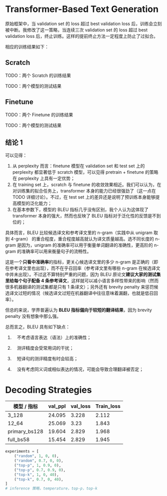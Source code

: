 # Transformer-Based Text Generation

原始框架中，当 validation set 的 loss 超过 best validation loss 后，训练会立刻被中断。我修改了这一策略，当连续三次 validation set 的 loss 超过 best validation loss 后，终止训练。这样的提前终止方法一定程度上防止了过拟合。

相应的训练结果如下：

## Scratch

TODO：两个 Scratch 的训练结果

TODO：两个模型的测试结果

## Finetune

TODO：两个 Finetune 的训练结果

TODO：两个模型的测试结果

## 结论 1

可以见得：

1. 从 perplexity 而言：finetune 模型在 validation set 和 test set 上的 perplexity 都显著低于 scratch 模型，可以见得 pretrain + finetune 的策略在 perplexity 上具有一定优势；
2. 在 training set 上，scratch 与 finetune 的收敛效果相近。我们可以认为，在对训练集的拟合任务上，transformer 本身的能力已经很强劲了（这一点在 TODO 详细讨论）。不过，在 test set 上的差异还是说明了预训练本身能够提高模型的泛化能力；
3. 在基本参数下，模型的 BLEU 指标几乎没有区别，我个人认为这体现了 transformer 本身的强大，然而也反映了 BLEU 指标对于泛化性的反馈是不到位的；

具体而言，BLEU 比较候选译文和参考译文里的 n-gram（实践中从 unigram 取到 4-gram） 的重合程度，重合程度越高就认为译文质量越高。选不同长度的 n-gram 是因为，unigram 的准确率可以用于衡量单词翻译的准确性，更高阶的 n-gram 的准确率可以用来衡量句子的流畅性。

这是一个**只看中准确率**的指标，更关心候选译文里的多少 n-gram 是正确的（即在参考译文里也出现），而不在乎召回率（参考译文里有哪些 n-gram 在候选译文中并未出现）。不过这不算特别严重的问题，因为 BLEU 原论文**建议大家的测试集里给每个句子配备 4 条参考译文**，这样就可以减小语言多样性带来的影响（然而很多机器翻译的测试集都是只有 1 条译文）；另外还有 brevity penalty 来惩罚候选译文过短的情况（候选译文过短在机器翻译中往往意味着漏翻，也就是低召回率）。

但总的来说，学界普遍认为 **BLEU 指标偏向于较短的翻译结果**，因为 brevity penalty 没有想象中那么强。

总而言之，BLEU 具有如下缺点：

1. 　不考虑语言表达（语法）上的准确性；

2. 　测评精度会受常用词的干扰；

3. 　短译句的测评精度有时会较高；

4. 　没有考虑同义词或相似表达的情况，可能会导致合理翻译被否定；

# Decoding Strategies

| 模型 / 指标   | val_ppl | val_loss | Train_loss |
| ------------- | ------- | -------- | ---------- |
| 3_128         | 24.095  | 3.228    | 2.112      |
| 12_64         | 25.069  | 3.23     | 1.843      |
| primary_bs128 | 19.604  | 2.829    | 1.968      |
| full_bs58     | 15.454  | 2.829    | 1.945      |

```python
experiments = [
    ("random", 1, 0, 0),
    ("random", 0.7, 0, 0),
    ("top-p", 1, 0.9, 0),
    ("top-p", 0.7, 0.9, 0),
    ("top-k", 1, 0, 40),
    ("top-k", 0.7, 0, 40),
]
# inference 策略，temperature，top-p，top-k
```


